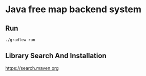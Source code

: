 # Java free map backend system

## Run
```bash
./gradlew run
```

## Library Search And Installation
https://search.maven.org